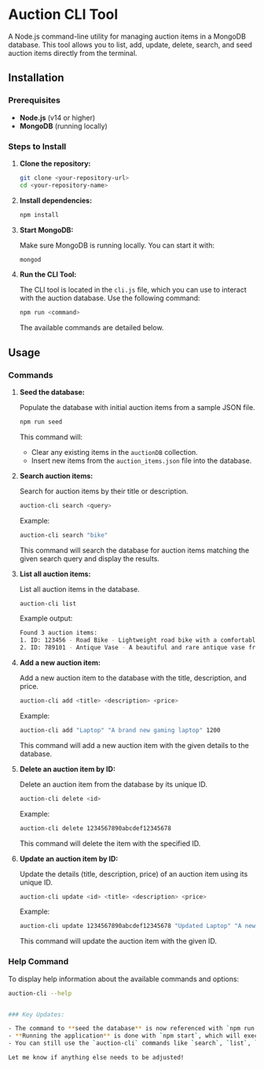 # Auction CLI Tool

A Node.js command-line utility for managing auction items in a MongoDB database. This tool allows you to list, add, update, delete, search, and seed auction items directly from the terminal.

## Installation

### Prerequisites

- **Node.js** (v14 or higher)
- **MongoDB** (running locally)

### Steps to Install

1. **Clone the repository:**

   ```bash
   git clone <your-repository-url>
   cd <your-repository-name>
   ```

2. **Install dependencies:**

   ```bash
   npm install
   ```

3. **Start MongoDB:**

   Make sure MongoDB is running locally. You can start it with:

   ```bash
   mongod
   ```

4. **Run the CLI Tool:**

   The CLI tool is located in the `cli.js` file, which you can use to interact with the auction database. Use the following command:

   ```bash
   npm run <command>
   ```

   The available commands are detailed below.

## Usage

### Commands

1. **Seed the database:**

   Populate the database with initial auction items from a sample JSON file.

   ```bash
   npm run seed
   ```

   This command will:

   - Clear any existing items in the `auctionDB` collection.
   - Insert new items from the `auction_items.json` file into the database.

2. **Search auction items:**

   Search for auction items by their title or description.

   ```bash
   auction-cli search <query>
   ```

   Example:

   ```bash
   auction-cli search "bike"
   ```

   This command will search the database for auction items matching the given search query and display the results.

3. **List all auction items:**

   List all auction items in the database.

   ```bash
   auction-cli list
   ```

   Example output:

   ```bash
   Found 3 auction items:
   1. ID: 123456 - Road Bike - Lightweight road bike with a comfortable design $200
   2. ID: 789101 - Antique Vase - A beautiful and rare antique vase from the 18th century $500
   ```

4. **Add a new auction item:**

   Add a new auction item to the database with the title, description, and price.

   ```bash
   auction-cli add <title> <description> <price>
   ```

   Example:

   ```bash
   auction-cli add "Laptop" "A brand new gaming laptop" 1200
   ```

   This command will add a new auction item with the given details to the database.

5. **Delete an auction item by ID:**

   Delete an auction item from the database by its unique ID.

   ```bash
   auction-cli delete <id>
   ```

   Example:

   ```bash
   auction-cli delete 1234567890abcdef12345678
   ```

   This command will delete the item with the specified ID.

6. **Update an auction item by ID:**

   Update the details (title, description, price) of an auction item using its unique ID.

   ```bash
   auction-cli update <id> <title> <description> <price>
   ```

   Example:

   ```bash
   auction-cli update 1234567890abcdef12345678 "Updated Laptop" "A newly updated gaming laptop" 1300
   ```

   This command will update the auction item with the given ID.

### Help Command

To display help information about the available commands and options:

```bash
auction-cli --help


### Key Updates:

- The command to **seed the database** is now referenced with `npm run seed` instead of directly running the `seed.cjs` file.
- **Running the application** is done with `npm start`, which will execute the `server.cjs` file.
- You can still use the `auction-cli` commands like `search`, `list`, `add`, `update`, and `delete` from the terminal.

Let me know if anything else needs to be adjusted!
```
